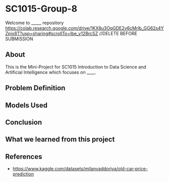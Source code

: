 # SC1015-Group-8
Welcome to _____ repository
https://colab.research.google.com/drive/1KX8u3OqGDE2v6cMrlb_GG62s4YZpjx8T?usp=sharing#scrollTo=Ibe_y12BrcSZ //DELETE BEFORE SUBMISSION

## About
This is the Mini-Project for SC1015 Introduction to Data Science and Artificial Intelligence which focuses on ____. 

## Problem Definition

## Models Used

## Conclusion

## What we learned from this project

## References
- https://www.kaggle.com/datasets/milanvaddoriya/old-car-price-prediction
